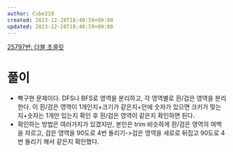```yaml
---
author: Cube219
created: 2023-12-28T18:40:59+09:00
updated: 2023-12-28T18:40:59+09:00
---
```


[25797번: 더블 초콜릿](https://www.acmicpc.net/problem/25797)

# 풀이

* 빡구현 문제이다. DFS나 BFS로 영역을 분리하고, 각 영역별로 흰/검은 영역을 분리한다. 이 흰/검은 영역이 1개인지+크기가 같은지+안에 숫자가 있으면 크키가 맞는지+숫자는 1개만 있는지 확인 후 흰/검은 영역이 같은지 확인하면 된다.
* 확인하는 방법은 여러가지가 있겠지만, 본인은 trim 비슷하게 흰/검은 영역의 여백을 자르고, 검은 영역을 90도로 4번 돌리기->검은 영역을 세로로 뒤집고 90도로 4번 돌리기 해서 같은지 확인했다.